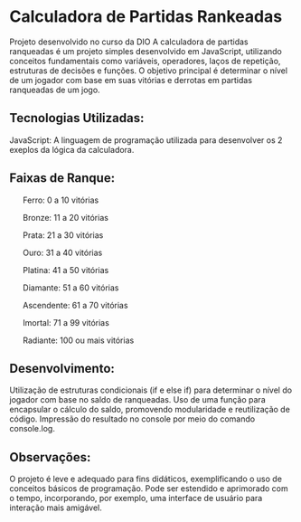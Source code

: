 #  Calculadora de Partidas Rankeadas

Projeto desenvolvido no curso da DIO
A calculadora de partidas ranqueadas é um projeto simples desenvolvido em JavaScript, utilizando conceitos fundamentais como variáveis,
operadores, laços de repetição, estruturas de decisões e funções. O objetivo principal é determinar o nível de um jogador com base
em suas vitórias e derrotas em partidas ranqueadas de um jogo.


## Tecnologias Utilizadas:

JavaScript: A linguagem de programação utilizada para desenvolver os 2 exeplos  da lógica da calculadora.

## Faixas de Ranque:


<ul>Ferro: 0 a 10 vitórias</ul>
<ul>Bronze: 11 a 20 vitórias</ul>
<ul>Prata: 21 a 30 vitórias</ul>
<ul>Ouro: 31 a 40 vitórias</ul>
<ul>Platina: 41 a 50 vitórias</ul>
<ul>Diamante: 51 a 60 vitórias</ul>
<ul>Ascendente: 61 a 70 vitórias</ul>
<ul>Imortal: 71 a 99 vitórias</ul>
<ul>Radiante: 100 ou mais vitórias</ul>

## Desenvolvimento:

Utilização de estruturas condicionais (if e else if) para determinar o nível do jogador com base no saldo de ranqueadas.
Uso de uma função para encapsular o cálculo do saldo, promovendo modularidade e reutilização de código.
Impressão do resultado no console por meio do comando console.log.

## Observações:

O projeto é leve e adequado para fins didáticos, exemplificando o uso de conceitos básicos de programação.
Pode ser estendido e aprimorado com o tempo, incorporando, por exemplo, uma interface de usuário para interação mais amigável.
